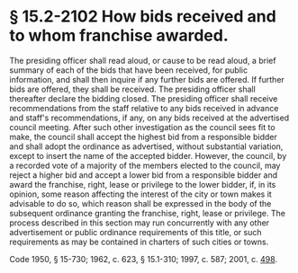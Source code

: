 # § 15.2-2102 How bids received and to whom franchise awarded.

<p>The presiding officer shall read aloud, or cause to be read aloud, a brief summary of each of the bids that have been received, for public information, and shall then inquire if any further bids are offered. If further bids are offered, they shall be received. The presiding officer shall thereafter declare the bidding closed. The presiding officer shall receive recommendations from the staff relative to any bids received in advance and staff's recommendations, if any, on any bids received at the advertised council meeting. After such other investigation as the council sees fit to make, the council shall accept the highest bid from a responsible bidder and shall adopt the ordinance as advertised, without substantial variation, except to insert the name of the accepted bidder. However, the council, by a recorded vote of a majority of the members elected to the council, may reject a higher bid and accept a lower bid from a responsible bidder and award the franchise, right, lease or privilege to the lower bidder, if, in its opinion, some reason affecting the interest of the city or town makes it advisable to do so, which reason shall be expressed in the body of the subsequent ordinance granting the franchise, right, lease or privilege. The process described in this section may run concurrently with any other advertisement or public ordinance requirements of this title, or such requirements as may be contained in charters of such cities or towns.</p><p>Code 1950, § 15-730; 1962, c. 623, § 15.1-310; 1997, c. 587; 2001, c. <a href='http://lis.virginia.gov/cgi-bin/legp604.exe?011+ful+CHAP0498'>498</a>.</p>